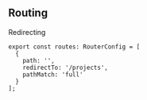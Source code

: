 ## Routing


Redirecting
```
export const routes: RouterConfig = [
  {
    path: '',
    redirectTo: '/projects',
    pathMatch: 'full'
  }
];

```
